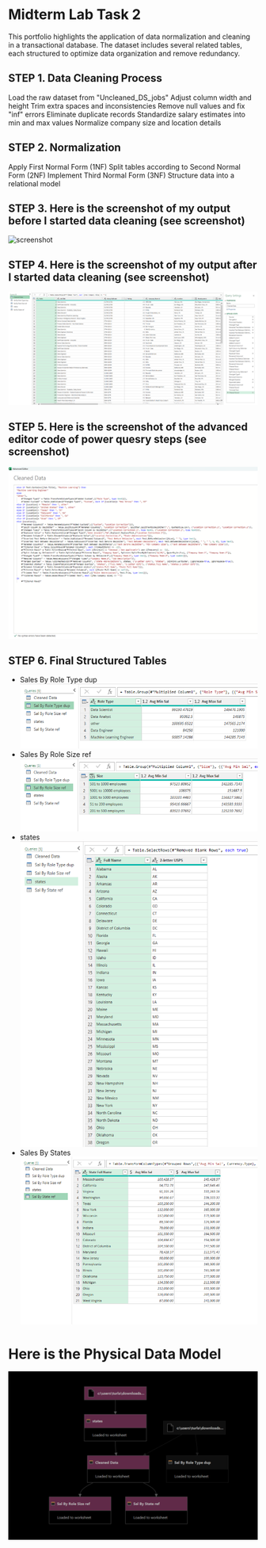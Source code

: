 # Midterm Lab Task 2
This portfolio highlights the application of data normalization and cleaning in a transactional database. The dataset includes several related tables, each structured to optimize data organization and remove redundancy.

## STEP 1. Data Cleaning Process
Load the raw dataset from "Uncleaned_DS_jobs"
Adjust column width and height
Trim extra spaces and inconsistencies
Remove null values and fix "inf" errors
Eliminate duplicate records
Standardize salary estimates into min and max values
Normalize company size and location details

## STEP 2. Normalization
Apply First Normal Form (1NF)
Split tables according to Second Normal Form (2NF)
Implement Third Normal Form (3NF)
Structure data into a relational model

## STEP 3. Here is the screenshot of my output before I started data cleaning (see screenshot)
![screenshot](images/before.png)

## STEP 4. Here is the screenshot of my output after I started data cleaning (see screenshot)
![screenshot](images/Turla%20(CD).png)

## STEP 5. Here is the screenshot of the advanced editor code of power quesry steps (see screenshot)
![screenshot](images/Turla%20(AES).png)

## STEP 6. Final Structured Tables
- Sales By Role Type dup
![screenshot](images/Turla%20(SBRTd).png)
- Sales By Role Size ref
![screenshot](images/Turla%20(SBRSr).png)
- states
![screenshot](images/Turla%20(s).png)
- Sales By States
![screenshot](images/Turla%20(SBSr).png)

# Here is the Physical Data Model
![screenshot](images/Turla%20(QD).png)
